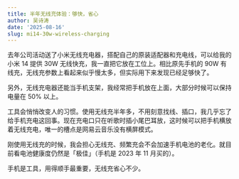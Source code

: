 ```yaml
---
title: 半年无线充体验：够快，省心
author: 吴诗涛
date: '2025-08-16'
slug: mi14-30w-wireless-charging
---
```


去年公司活动送了小米无线充电器，搭配自己的原装适配器和充电线，可以给我的小米 14 提供 30W 无线快充，我一直把它放在工位上。相比原先手机的 90W 有线充，无线充参数上看起来似乎慢太多，但实际用下来发现已经足够快了。

另外，无线充电器还能当手机支架，我经常把手机放在上面，大部分时候可以保持电量在 50% 以上。

工具会悄悄改变人的习惯。使用无线充半年多，不用刻意找线、插口，我几乎忘了给手机充电这回事。现在充电口只在听歌时插小尾巴耳放，这时候可以把手机横放着无线充电，唯一的槽点是网易云音乐没有横屏模式。

刚使用无线充的时候，我会担心无线充、频繁充会不会加速手机电池的老化。就目前看电池健康度仍然是「极佳」（手机是 2023 年 11 月买的）。

手机是工具，用得顺手最重要，无线充省心不少。
